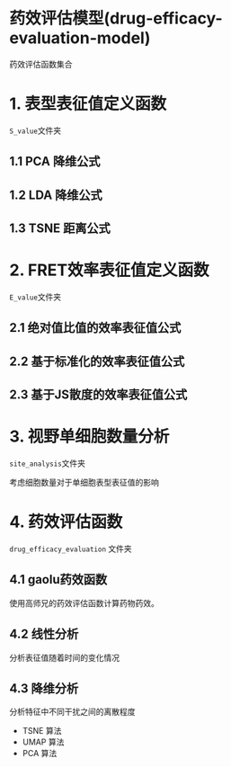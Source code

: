 # 药效评估模型(drug-efficacy-evaluation-model) 
药效评估函数集合
# 1. 表型表征值定义函数
`S_value`文件夹
## 1.1 PCA 降维公式
## 1.2 LDA 降维公式
## 1.3 TSNE 距离公式

# 2. FRET效率表征值定义函数
`E_value`文件夹
## 2.1 绝对值比值的效率表征值公式
## 2.2 基于标准化的效率表征值公式
## 2.3 基于JS散度的效率表征值公式

# 3. 视野单细胞数量分析
`site_analysis`文件夹

考虑细胞数量对于单细胞表型表征值的影响
# 4. 药效评估函数
`drug_efficacy_evaluation` 文件夹
## 4.1 gaolu药效函数
使用高师兄的药效评估函数计算药物药效。
## 4.2 线性分析
分析表征值随着时间的变化情况
## 4.3 降维分析
分析特征中不同干扰之间的离散程度
+ TSNE 算法
+ UMAP 算法
+ PCA 算法
